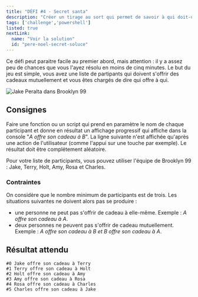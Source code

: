 ```yaml
---
title: "DÉFI #4 - Secret santa"
description: "Créer un tirage au sort qui permet de savoir à qui doit-on offrir son cadeau"
tags: ['challenge','powershell']
listed: true
nextLink:
  name: "Voir la solution"
  id: "pere-noel-secret-soluce"
---
```


Ce défi peut paraitre facile au premier abord, mais attention : il y a assez peu de chances que vous l'ayez résolu en moins de cinq minutes. Le but du jeu est simple, vous avez une liste de partipants qui doivent s'offrir des cadeaux mutuellement et vous êtes chargés de dire qui offre à qui.

![Jake Peralta dans Brooklyn 99](https://media3.giphy.com/media/l4JyXxZuYlt6BUUaA/giphy.gif?cid=790b7611db9865c6b3ca30b2ffd967b5c86700f85dbd799a&rid=giphy.gif&ct=g)

## Consignes

Faire une fonction ou un script qui prend en paramètre le nom de chaque participant et donne en résultat un affichage progressif qui affiche dans la console "*A offre son cadeau à B*". La ligne suivante n'est affichée qu'après une action de l'utilisateur (comme l'appui sur une touche par exemple). Le résultat doit être complétement aléatoire.

Pour votre liste de participants, vous pouvez utiliser l'équipe de Brooklyn 99 : Jake, Terry, Holt, Amy, Rosa et Charles.

### Contraintes

On considère que le nombre minimum de participants est de trois. Les situations suivantes ne doivent alors pas se produire :

- une personne ne peut pas s'offrir de cadeau à elle-même. Exemple : *A offre son cadeau à A*.
- deux personnes ne peuvent pas s'offrir de cadeau mutuellement. Exemple : *A offre son cadeau à B et B offre son cadeau à A*.

## Résultat attendu

```plaintext
#0 Jake offre son cadeau à Terry
#1 Terry offre son cadeau à Holt
#2 Holt offre son cadeau à Amy
#3 Amy offre son cadeau à Rosa
#4 Rosa offre son cadeau à Charles
#5 Charles offre son cadeau à Jake
```
